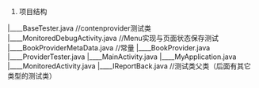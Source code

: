 1. 项目结构
>
|____BaseTester.java //contenprovider测试类
|____MonitoredDebugActivity.java //Menu实现与页面状态保存测试
|____BookProviderMetaData.java //常量 
|____BookProvider.java 
|____ProviderTester.java
|____MainActivity.java
|____MyApplication.java
|____MonitoredActivity.java
|____IReportBack.java //测试类父类（后面有其它类型的测试类）